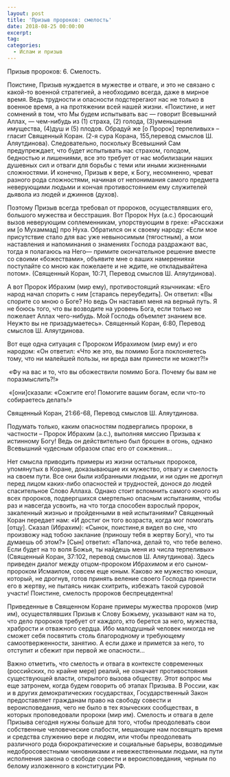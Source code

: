 ```yaml
---
layout: post
title: 'Призыв пророков: смелость'
date: 2018-08-25 00:00:00
excerpt:
tag:
categories:
  - Ислам и призыв
---
```


Призыв пророков: 6. Смелость.

Поистине, Призыв нуждается в мужестве и отваге, и это не связано с какой-то военной стратегией, а необходимо всегда, даже в мирное время. Ведь трудности и опасности подстерегают нас не только в военное время, а на протяжении всей нашей жизни. «Поистине, и нет сомнений в том, что Мы будем испытывать вас — говорит Всевышний Аллах, — чем-нибудь из (1) страха, (2) голода, (3)уменьшения имущества, (4)душ и (5) плодов. Обрадуй же [о Пророк] терпеливых» – гласит Священный Коран. (2-я сура Корана, 155,перевод смыслов Ш. Аляутдинова). Следовательно, поскольку Всевышний Сам предупреждает, что будет испытывать нас страхом, голодом, бедностью и лишениями, все это требует от нас мобилизации наших душевных сил и отваги для борьбы с теми или иными жизненными сложностями. И конечно, Призыв к вере, к Богу, несомненно, чреват разного рода сложностями, начиная от непонимания самого предмета неверующими людьми и кончая противостоянием ему служителей дьявола из людей и джиннов (духов).

Поэтому Призыв всегда требовал от пророков, осуществлявших его, большого мужества и бесстрашия. Вот Пророк Нух (а.с.) бросающий вызов неверующим соплеменникам, упорствующим в грехе: «Расскажи им [о Мухаммад] про Нуха. Обратился он к своему народу: «Если мое присутствие стало для вас уже невыносимым (тягостным), а мои наставления и напоминания о знамениях Господа раздражают вас, тогда я полагаюсь на Него— примите окончательное решение вместе со своими «божествами», объявите мне о ваших намеренияхи поступайте со мною как пожелаете и не ждите, не откладывайтена потом». (Священный Коран, 10:71, Перевод смыслов Ш. Аляутдинова).

А вот Пророк Ибрахим (мир ему), противостоящий язычникам: «Его народ начал спорить с ним [стараясь переубедить]. Он ответил: «Вы спорите со мною о Боге? Но ведь Он наставил меня на верный путь. Я не боюсь того, что вы возводите на уровень Бога, если только не пожелает Аллах чего-нибудь. Мой Господь объемлет знанием все. Неужто вы не призадумаетесь». Священный Коран, 6:80, Перевод смыслов Ш. Аляутдинова.

Вот еще одна ситуация с Пророком Ибрахимом (мир ему) и его народом: «Он ответил: «Что же это, вы помимо Бога поклоняетесь тому, что ни малейшей пользы, ни вреда вам принести не может?!»

 «Фу на вас и то, что вы обожествили помимо Бога. Почему бы вам не поразмыслить?!»

 «[они]сказали: «Сожгите его! Помогите вашим богам, если что-то собираетесь делать!»

Священный Коран, 21:66-68, Перевод смыслов Ш. Аляутдинова.

Подумать только, каким опасностям подвергались пророки, в частности – Пророк Ибрахим (а.с.), выполняя миссию Призыва к истинному Богу! Ведь он действительно был брошен в огонь, однако Всевышний чудесным образом спас его от сожжения…

Нет смысла приводить примеры из жизни остальных пророков, упомянутых в Коране, доказывающие их мужество, отвагу и смелость на своем пути. Все они были избранными людьми, и ни один не дрогнул перед лицом каких-либо опасностей и трудностей, донося до людей спасительное Слово Аллаха. Однако стоит вспомнить самого юного из всех пророков, подвергшихся смертельно опасным испытаниям, чтобы раз и навсегда усвоить, на что тогда способен взрослый пророк, закаленный жизнью и пройденными в ней испытаниями? Священный Коран передает нам: «И достиг он того возраста, когда мог помогать [отцу]. Сказал (Ибрахим): «Сынок, поистине,я видел во сне, что произвожу над тобою заклание (приношу тебя в жертву Богу), что ты думаешь об этом?» [Сын] ответил: «Папочка, делай то, что тебе велено. Если будет на то воля Божья, ты найдешь меня из числа терпеливых» (Священный Коран, 37:102, перевод смыслов Ш. Аляутдинова). Здесь приведен диалог между отцом-пророком Ибрахимом и его сыном-пророком Исмаилом, совсем еще юным. Каково же мужество юноши, который, не дрогнув, готов принять веление своего Господа принести его в жертву, не пытаясь никак схитрить, избежать такой суровой участи! Поистине, смелость пророков беспрецедентна!

Приведенные в Священном Коране примеры мужества пророков (мир им), осуществлявших Призыв к Слову Божьему, указывают нам на то, что дело пророков требует от каждого, кто берется за него, мужества, храбрости и отважного сердца. Ибо малодушный человек никогда не сможет себя посвятить столь благородному и требующему самоотверженности, занятию. А если даже и примется за него, то отступит и сбежит при первой же опасности…

Важно отметить, что смелость и отвага в контексте современных (российских, по крайне мере) реалий, не означает противостояния существующей власти, открытого вызова обществу. Этот вопрос мы еще затронем, когда будем говорить об этапах Призыва. В России, как и в других демократических государствах, Государственный Закон предоставляет гражданам право на свободу совести и вероисповедания, чего не было в тех языческих сообществах, в которых проповедовали пророки (мир им). Смелость и отвага в деле Призыва сегодня нужны больше для того, чтобы преодолевать свои собственные человеческие слабости, мешающие нам посвящать время и средства служению вере и людям, или чтобы преодолевать различного рода бюрократические и социальные барьеры, возводимые недобросовестными чиновниками и невежественными людьми, на пути исполнения закона о свободе совести и вероисповедания, черным по белому изложенного в конституции РФ.